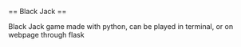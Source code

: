  == Black Jack ==
 
  Black Jack game made with python, can be played in terminal, or on webpage through flask
 
